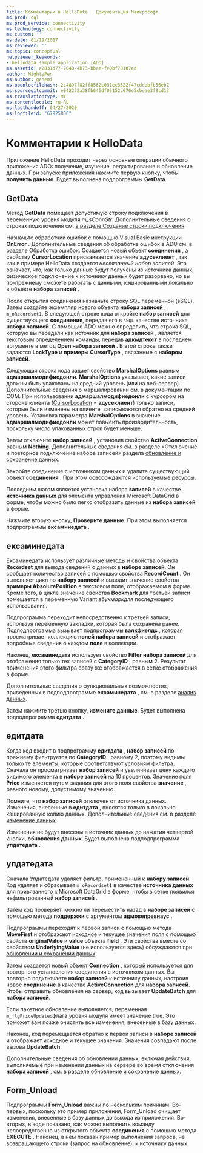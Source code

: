 ```yaml
---
title: Комментарии в HelloData | Документация Майкрософт
ms.prod: sql
ms.prod_service: connectivity
ms.technology: connectivity
ms.custom: ''
ms.date: 01/19/2017
ms.reviewer: ''
ms.topic: conceptual
helpviewer_keywords:
- hellodata sample application [ADO]
ms.assetid: a2831d77-7040-4b73-bbae-fe0bf78107ed
author: MightyPen
ms.author: genemi
ms.openlocfilehash: 2c4897f82ff8562c031ec3522f47cddebfb56eb2
ms.sourcegitcommit: e042272a38fb646df05152c676e5cbeae3f9cd13
ms.translationtype: MT
ms.contentlocale: ru-RU
ms.lasthandoff: 04/27/2020
ms.locfileid: "67925806"
---
```

# <a name="comments-on-hellodata"></a>Комментарии к HelloData
Приложение HelloData проходит через основные операции обычного приложения ADO: получение, изучение, редактирование и обновление данных. При запуске приложения нажмите первую кнопку, чтобы **получить данные**. Будет выполнена подпрограммы **GetData** .  
  
## <a name="getdata"></a>GetData  
 Метод **GetData** помещает допустимую строку подключения в переменную уровня модуля *m_sConnStr*. Дополнительные сведения о строках подключения см. [в разделе Создание строки подключения](../../../ado/guide/data/creating-a-connection-string.md).  
  
 Назначьте обработчик ошибок с помощью Visual Basic инструкции **OnError** . Дополнительные сведения об обработке ошибок в ADO см. в разделе [Обработка ошибок](../../../ado/guide/data/error-handling.md). Создается новый объект **соединения** , а свойству **CursorLocation** присваивается значение **адусеклиент** , так как в примере HelloData создается *несвязанный набор записей*. Это означает, что, как только данные будут получены из источника данных, физическое подключение к источнику данных будет разорвано, но вы по-прежнему сможете работать с данными, кэшированными локально в объекте **набора записей** .  
  
 После открытия соединения назначьте строку SQL переменной (sSQL). Затем создайте экземпляр нового объекта **набора записей** , `m_oRecordset1`. В следующей строке кода откройте **набор записей** для существующего **соединения**, передав его в `sSQL` качестве источника **набора записей**. С помощью ADO можно определить, что строка SQL, которую вы передали как источник для **набора записей** , является текстовым определением команды, передав **адкмдтекст** в последнем аргументе в метод **Open набора записей** . В этой строке также задаются **LockType** и **примеры CursorType** , связанные с **набором записей**.  
  
 Следующая строка кода задает свойство **MarshalOptions** равным **адмаршалмодифиедонли**. **MarshalOptions** указывает, какие записи должны быть упакованы на средний уровень (или на веб-сервер). Дополнительные сведения о маршалировании см. в документации по COM. При использовании **адмаршалмодифиедонли** с курсором на стороне клиента ([CursorLocation](../../../ado/reference/ado-api/cursorlocation-property-ado.md) = **адусеклиент**) только записи, которые были изменены на клиенте, записываются обратно на средний уровень. Установка параметра **MarshalOptions** в значение **адмаршалмодифиедонли** может повысить производительность, поскольку число упакованных строк будет меньше.  
  
 Затем отключите **набор записей** , установив свойство **ActiveConnection** равным **Nothing**. Дополнительные сведения см. в разделе «Отключение и повторное подключение набора записей» раздела [обновление и сохранение данных](../../../ado/guide/data/updating-and-persisting-data.md).  
  
 Закройте соединение с источником данных и удалите существующий объект **соединения** . При этом освобождаются используемые ресурсы.  
  
 Последним шагом является установка набора **записей** в качестве **источника данных** для элемента управления Microsoft DataGrid в форме, чтобы можно было легко отобразить данные из **набора записей** в форме.  
  
 Нажмите вторую кнопку, **Проверьте данные**. При этом выполняется подпрограммы **ексаминедата** .  
  
## <a name="examinedata"></a>ексаминедата  
 Ексаминедата использует различные методы и свойства объекта **Recordset** для вывода сведений о данных в **наборе записей**. Он сообщает количество записей с помощью свойства **RecordCount** . Он выполняет цикл по **набору записей** и выводит значение свойства **примеры AbsolutePosition** в текстовом поле, отображаемом в форме. Кроме того, в цикле значение свойства **Bookmark** для третьей записи помещается в переменную Variant *вбукмарк*для последующего использования.  
  
 Подпрограмма переходит непосредственно к третьей записи, используя переменную закладки, которая была сохранена ранее. Подподпрограмма вызывает подпрограммы **валкфиелдс** , которая просматривает коллекцию **полей** **набора записей** и отображает подробные сведения о каждом **поле** в коллекции.  
  
 Наконец, **ексаминедата** использует свойство **Filter** **набора записей** для отображения только тех записей с **CategoryID** , равным 2. Результат применения этого фильтра сразу же отображается в сетке отображения в форме.  
  
 Дополнительные сведения о функциональных возможностях, приведенных в подподпрограмме **ексаминедата** , см. в разделе [анализ данных](../../../ado/guide/data/examining-data.md).  
  
 Затем нажмите третью кнопку, **измените данные**. Будет выполнена подподпрограмма **едитдата** .  
  
## <a name="editdata"></a>едитдата  
 Когда код входит в подпрограмму **едитдата** , **набор записей** по-прежнему фильтруется по **CategoryID** , равному 2, поэтому видимы только те элементы, которые соответствуют условиям фильтра. Сначала он просматривает **набор записей** и увеличивает цену каждого видимого элемента в **наборе записей** на 10 процентов. Значение поля **Price** изменяется путем задания для этого поля свойства **значение** , равного новому, допустимому значению.  
  
 Помните, что **набор записей** отключен от источника данных. Изменения, внесенные в **едитдата** , вносятся только в локально кэшированную копию данных. Дополнительные сведения см. в разделе [изменение данных](../../../ado/guide/data/editing-data.md).  
  
 Изменения не будут внесены в источник данных до нажатия четвертой кнопки, **обновления данных**. Будет выполнена подподпрограмма **упдатедата** .  
  
## <a name="updatedata"></a>упдатедата  
 Сначала Упдатедата удаляет фильтр, примененный к **набору записей**. Код удаляет и сбрасывает `m_oRecordset1` в качестве **источника данных** для привязанного к Microsoft DataGrid в форме, чтобы в сетке появился нефильтрованный **набор записей** .  
  
 Затем код проверяет, можно ли переместить назад в **наборе записей** с помощью метода **поддержки** с аргументом **адмовепревиаус** .  
  
 Подпрограммы переходят к первой записи с помощью метода **MoveFirst** и отображают исходное и текущее значения поля с помощью свойств **originalValue** и **value** объекта **field** . Эти свойства вместе со свойством **UnderlyingValue** (не используется здесь) обсуждаются при [обновлении и сохранении данных](../../../ado/guide/data/updating-and-persisting-data.md).  
  
 Затем создается новый объект **Connection** , который используется для повторного установления соединения с источником данных. Вы повторно подключаете **набор записей** к источнику данных, настроив новое **соединение** в качестве **ActiveConnection** для **набора записей**. Чтобы отправить обновления на сервер, код вызывает **UpdateBatch** для **набора записей**.  
  
 Если пакетное обновление выполняется, переменная `m_flgPriceUpdated`флага уровня модуля имеет значение true. Это поможет вам позже очистить все изменения, внесенные в базу данных.  
  
 Наконец, код перемещается обратно к первой записи в **наборе записей** и отображает исходное и текущее значения. Значения совпадают после вызова **UpdateBatch**.  
  
 Дополнительные сведения об обновлении данных, включая действия, выполняемые при изменении данных на сервере во время отключения **набора записей** , см. в разделе [обновление и сохранение данных](../../../ado/guide/data/updating-and-persisting-data.md).  
  
## <a name="form_unload"></a>Form_Unload  
 Подпрограммы **Form_Unload** важны по нескольким причинам. Во-первых, поскольку это пример приложения, Form_Unload очищает изменения, внесенные в базу данных до выхода из приложения. Во-вторых, в коде показано, как можно выполнить команду непосредственно из открытого объекта **соединения** с помощью метода **EXECUTE** . Наконец, в нем показан пример выполнения запроса, не возвращающего строки (запрос на обновление), к источнику данных.
